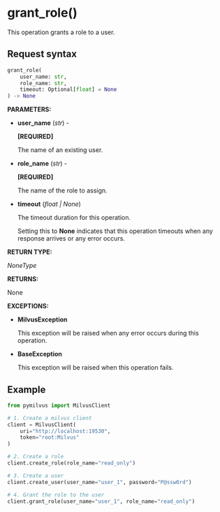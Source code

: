 
# grant_role()

This operation grants a role to a user.

## Request syntax

```python
grant_role(
    user_name: str,
    role_name: str,
    timeout: Optional[float] = None
) -> None
```

__PARAMETERS:__

- __user_name__ (_str_) -

    __[REQUIRED]__

    The name of an existing user.

- __role_name__ (_str_) -

    __[REQUIRED]__

    The name of the role to assign.

- __timeout__ (_float _|_ None_)  

    The timeout duration for this operation. 

    Setting this to __None__ indicates that this operation timeouts when any response arrives or any error occurs.

__RETURN TYPE:__

_NoneType_

__RETURNS:__

None

__EXCEPTIONS:__

- __MilvusException__

    This exception will be raised when any error occurs during this operation.

- __BaseException__

    This exception will be raised when this operation fails.

## Example

```python
from pymilvus import MilvusClient

# 1. Create a milvus client
client = MilvusClient(
    uri="http://localhost:19530",
    token="root:Milvus"
)

# 2. Create a role
client.create_role(role_name="read_only")

# 3. Create a user
client.create_user(user_name="user_1", password="P@ssw0rd")

# 4. Grant the role to the user
client.grant_role(user_name="user_1", role_name="read_only")
```

